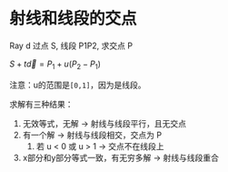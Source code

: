 # 射线和线段的交点

Ray d 过点 S, 线段 P1P2, 求交点 P

$S+t\overrightarrow{d}=P_{1} + u \left(P_{2}-P_{1}\right)$

注意：u的范围是`[0,1]`，因为是线段。

求解有三种结果：
1. 无效等式，无解 -> 射线与线段平行，且无交点
2. 有一个解 -> 射线与线段相交，交点为 P
   1. 若 u < 0 或 u > 1 -> 交点不在线段上
3. x部分和y部分等式一致，有无穷多解 -> 射线与线段重合